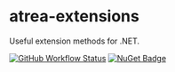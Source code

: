 # atrea-extensions
Useful extension methods for .NET.

[![GitHub Workflow Status](https://img.shields.io/github/workflow/status/itabaiyu/atrea-extensions/dotnetcore)](https://github.com/itabaiyu/atrea-extensions/actions?query=workflow%3Adotnetcore)
[![NuGet Badge](https://buildstats.info/nuget/atrea.extensions)](https://www.nuget.org/packages/atrea.extensions/)

